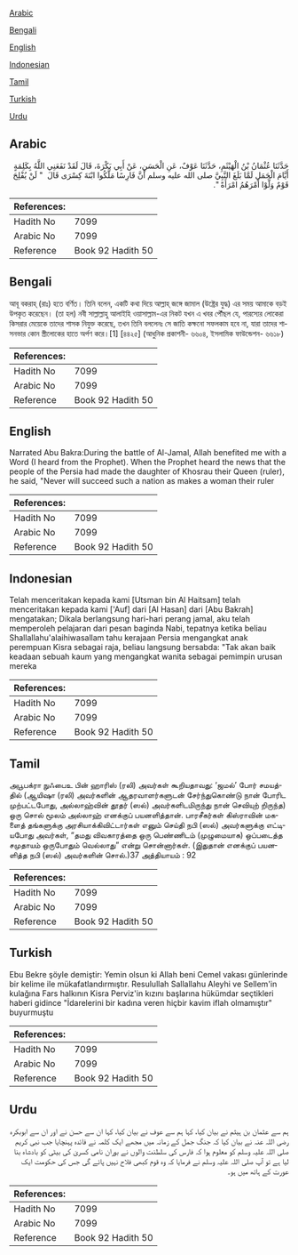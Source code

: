 [Arabic](#arabic)

[Bengali](#bengali)

[English](#english)

[Indonesian](#indonesian)

[Tamil](#tamil)

[Turkish](#turkish)

[Urdu](#urdu)

## Arabic


<div dir="rtl" lang="ar" style={{fontSize:'larger',backgroundColor:'#f8f9fa',padding:20}}>
حَدَّثَنَا عُثْمَانُ بْنُ الْهَيْثَمِ، حَدَّثَنَا عَوْفٌ، عَنِ الْحَسَنِ، عَنْ أَبِي بَكْرَةَ، قَالَ لَقَدْ نَفَعَنِي اللَّهُ بِكَلِمَةٍ أَيَّامَ الْجَمَلِ لَمَّا بَلَغَ النَّبِيَّ صلى الله عليه وسلم أَنَّ فَارِسًا مَلَّكُوا ابْنَةَ كِسْرَى قَالَ ‏ "‏ لَنْ يُفْلِحَ قَوْمٌ وَلَّوْا أَمْرَهُمُ امْرَأَةً ‏"‏‏.‏
</div>
<div style={{backgroundColor:'#f8f9fa',padding:20, marginBottom: 10}}><table> <thead> <tr> <th>References:</th> <th></th> </tr> </thead> <tbody><tr><td>Hadith No</td><td>7099</td></tr><tr><td>Arabic No</td><td>7099</td></tr><tr><td>Reference</td><td>Book 92 Hadith 50</td></tr></tbody></table></div>

## Bengali


<div dir="ltr" lang="bn" style={{fontSize:'larger',backgroundColor:'#f8f9fa',padding:20}}>
আবূ বকরাহ্ (রাঃ) হতে বর্ণিত। তিনি বলেন, একটি কথা দিয়ে আল্লাহ্ জঙ্গে জামাল (উষ্ট্রের যুদ্ধ) এর সময় আমাকে বড়ই উপকৃত করেছেন। (তা হল) নবী সাল্লাল্লাহু আলাইহি ওয়াসাল্লাম-এর নিকট যখন এ খবর পৌঁছল যে, পারস্যের লোকেরা কিসরার মেয়েকে তাদের শাসক নিযুক্ত করেছে, তখন তিনি বললেনঃ সে জাতি কক্ষনো সফলকাম হবে না, যারা তাদের শাসনভার কোন স্ত্রীলোকের হাতে অর্পণ করে।[1] [৪৪২৫] (আধুনিক প্রকাশনী- ৬৬০৪, ইসলামিক ফাউন্ডেশন- ৬৬১৮)
</div>
<div style={{backgroundColor:'#f8f9fa',padding:20, marginBottom: 10}}><table> <thead> <tr> <th>References:</th> <th></th> </tr> </thead> <tbody><tr><td>Hadith No</td><td>7099</td></tr><tr><td>Arabic No</td><td>7099</td></tr><tr><td>Reference</td><td>Book 92 Hadith 50</td></tr></tbody></table></div>

## English


<div dir="ltr" lang="en" style={{fontSize:'larger',backgroundColor:'#f8f9fa',padding:20}}>
Narrated Abu Bakra:During the battle of Al-Jamal, Allah benefited me with a Word (I heard from the Prophet). When the Prophet heard the news that the people of the Persia had made the daughter of Khosrau their Queen (ruler), he said, "Never will succeed such a nation as makes a woman their ruler
</div>
<div style={{backgroundColor:'#f8f9fa',padding:20, marginBottom: 10}}><table> <thead> <tr> <th>References:</th> <th></th> </tr> </thead> <tbody><tr><td>Hadith No</td><td>7099</td></tr><tr><td>Arabic No</td><td>7099</td></tr><tr><td>Reference</td><td>Book 92 Hadith 50</td></tr></tbody></table></div>

## Indonesian


<div dir="ltr" lang="id" style={{fontSize:'larger',backgroundColor:'#f8f9fa',padding:20}}>
Telah menceritakan kepada kami [Utsman bin Al Haitsam] telah menceritakan kepada kami ['Auf] dari [Al Hasan] dari [Abu Bakrah] mengatakan; Dikala berlangsung hari-hari perang jamal, aku telah memperoleh pelajaran dari pesan baginda Nabi, tepatnya ketika beliau Shallallahu'alaihiwasallam tahu kerajaan Persia mengangkat anak perempuan Kisra sebagai raja, beliau langsung bersabda: "Tak akan baik keadaan sebuah kaum yang mengangkat wanita sebagai pemimpin urusan mereka
</div>
<div style={{backgroundColor:'#f8f9fa',padding:20, marginBottom: 10}}><table> <thead> <tr> <th>References:</th> <th></th> </tr> </thead> <tbody><tr><td>Hadith No</td><td>7099</td></tr><tr><td>Arabic No</td><td>7099</td></tr><tr><td>Reference</td><td>Book 92 Hadith 50</td></tr></tbody></table></div>

## Tamil


<div dir="ltr" lang="ta" style={{fontSize:'larger',backgroundColor:'#f8f9fa',padding:20}}>
அபூபக்ரா நுஃபைஉ பின் ஹாரிஸ் (ரலி) அவர்கள் கூறியதாவது: ‘ஜமல்’ போர் சமயத்தில் (ஆயிஷா (ரலி) அவர்களின் ஆதரவாளர்களுடன் சேர்ந்துகொண்டு நான் போரிட முற்பட்டபோது, அல்லாஹ்வின் தூதர் (ஸல்) அவர்களிடமிருந்து நான் செவியுற் றிருந்த) ஒரு சொல் மூலம் அல்லாஹ் எனக்குப் பயனளித்தான். பாரசீகர்கள் கிஸ்ராவின் மகளைத் தங்களுக்கு அரசியாக்கிவிட்டார்கள் எனும் செய்தி நபி (ஸல்) அவர்களுக்கு எட்டியபோது அவர்கள், “தமது விவகாரத்தை ஒரு பெண்ணிடம் (முழுமையாக) ஒப்படைத்த சமுதாயம் ஒருபோதும் வெல்லாது” என்று சொன்னார்கள். (இதுதான் எனக்குப் பயனளித்த நபி (ஸல்) அவர்களின் சொல்.)37 அத்தியாயம் : 92
</div>
<div style={{backgroundColor:'#f8f9fa',padding:20, marginBottom: 10}}><table> <thead> <tr> <th>References:</th> <th></th> </tr> </thead> <tbody><tr><td>Hadith No</td><td>7099</td></tr><tr><td>Arabic No</td><td>7099</td></tr><tr><td>Reference</td><td>Book 92 Hadith 50</td></tr></tbody></table></div>

## Turkish


<div dir="ltr" lang="tr" style={{fontSize:'larger',backgroundColor:'#f8f9fa',padding:20}}>
Ebu Bekre şöyle demiştir: Yemin olsun ki Allah beni Cemel vakası günlerinde bir kelime ile mükafatlandırmıştır. Resulullah Sallallahu Aleyhi ve Sellem'in kulağına Fars halkının Kisra Perviz'in kızını başlarına hükümdar seçtikleri haberi gidince "İdarelerini bir kadına veren hiçbir kavim iflah olmamıştır" buyurmuştu
</div>
<div style={{backgroundColor:'#f8f9fa',padding:20, marginBottom: 10}}><table> <thead> <tr> <th>References:</th> <th></th> </tr> </thead> <tbody><tr><td>Hadith No</td><td>7099</td></tr><tr><td>Arabic No</td><td>7099</td></tr><tr><td>Reference</td><td>Book 92 Hadith 50</td></tr></tbody></table></div>

## Urdu


<div dir="rtl" lang="ur" style={{fontSize:'larger',backgroundColor:'#f8f9fa',padding:20}}>
ہم سے عثمان بن ہیثم نے بیان کیا، کہا ہم سے عوف نے بیان کیا، کہا ان سے حسن نے اور ان سے ابوبکرہ رضی اللہ عنہ نے بیان کیا کہ جنگ جمل کے زمانہ میں مجھے ایک کلمہ نے فائدہ پہنچایا جب نبی کریم صلی اللہ علیہ وسلم کو معلوم ہوا کہ فارس کی سلطنت والوں نے بوران نامی کسریٰ کی بیٹی کو بادشاہ بنا لیا ہے تو آپ صلی اللہ علیہ وسلم نے فرمایا کہ وہ قوم کبھی فلاح نہیں پائے گی جس کی حکومت ایک عورت کے ہاتھ میں ہو۔
</div>
<div style={{backgroundColor:'#f8f9fa',padding:20, marginBottom: 10}}><table> <thead> <tr> <th>References:</th> <th></th> </tr> </thead> <tbody><tr><td>Hadith No</td><td>7099</td></tr><tr><td>Arabic No</td><td>7099</td></tr><tr><td>Reference</td><td>Book 92 Hadith 50</td></tr></tbody></table></div>